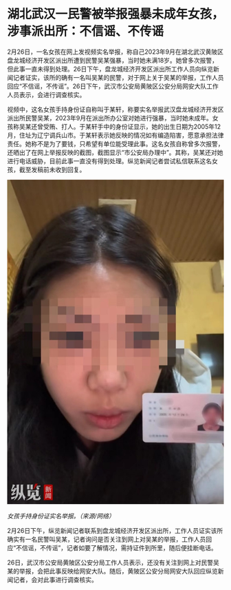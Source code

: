 # 湖北武汉一民警被举报强暴未成年女孩，涉事派出所：不信谣、不传谣

2月26日，一名女孩在网上发视频实名举报，称自己2023年9月在湖北武汉黄陂区盘龙城经济开发区派出所遭到民警吴某强暴，当时她未满18岁。她曾多次报警，但此事一直未得到处理。26日下午，盘龙城经济开发区派出所工作人员向纵览新闻记者证实，该所的确有一名叫吴某的民警，对于网上关于吴某的举报，工作人员回应“不信谣，不传谣”。26日下午，武汉市公安局黄陂区公安分局网安大队工作人员表示，会进行调查核实。

视频中，这名女孩手持身份证自称叫于某轩，称要实名举报武汉盘龙城经济开发区派出所民警吴某，2023年9月在派出所办公室对她进行强暴，当时她未成年。女孩称吴某还曾受贿、打人。于某轩手中的身份证显示，她的出生日期为2005年12月，住址为辽宁调兵山市。于某轩表示她反映的情况如有编造陷害，愿意承担法律责任。她称不是为了要钱，只希望有单位能受理此事。这名女孩自称曾多次报警，还晒出了在网上举报反映的截图，截图显示“市公安局办理中”。其称，吴某还对她进行电话威胁，目前此事一直没有得到处理。纵览新闻记者尝试私信联系这名女孩，截至发稿前未收到回复。

![0188c2dabd8f8df5a32cfab0601c09e2.jpg](https://raw.githubusercontent.com/qqhsx/qqnews_image/main/2024/02/26/湖北武汉一民警被举报强暴未成年女孩，涉事派出所：不信谣、不传谣/0188c2dabd8f8df5a32cfab0601c09e2.jpg)

 _女孩手持身份证实名举报。（来源/网络）_

2月26日下午，纵览新闻记者联系到盘龙城经济开发区派出所，工作人员证实该所确实有一名民警叫吴某，记者询问是否关注到网上对吴某的举报，工作人员回应“不信谣，不传谣”，记者如要了解情况，需持证件到所里，随后便挂断电话。

26日，武汉市公安局黄陂区公安分局工作人员表示，还没有关注到网上对民警吴某的举报，会把此事反映给网安大队。随后，黄陂区公安分局网安大队回应纵览新闻记者，会对此事进行调查核实。

